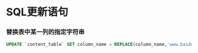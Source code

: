 # SQL更新语句



### 替换表中某一列的指定字符串

```sql
UPDATE `content_table` SET column_name = REPLACE(column_name,'www.baidu.com','www.google.com')
```

